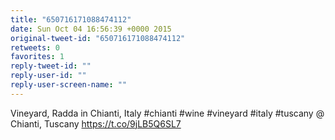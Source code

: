 ```yaml
---
title: "650716171088474112"
date: Sun Oct 04 16:56:39 +0000 2015
original-tweet-id: "650716171088474112"
retweets: 0
favorites: 1
reply-tweet-id: ""
reply-user-id: ""
reply-user-screen-name: ""
---
```

Vineyard, Radda in Chianti, Italy #chianti #wine #vineyard #italy #tuscany @ Chianti, Tuscany <a href="https://t.co/9jLB5Q6SL7">https://t.co/9jLB5Q6SL7</a>

